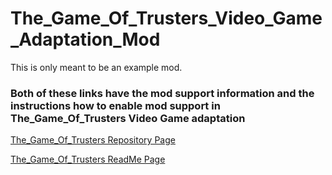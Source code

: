 # The_Game_Of_Trusters_Video_Game_Adaptation_Mod

<p>This is only meant to be an example mod.</p>

<h3>Both of these links have the mod support information and the instructions how to enable mod support in The_Game_Of_Trusters Video Game adaptation</h3>

<a href="https://github.com/Daniel-Hanrahan-Tools-and-Games/The_Game_Of_Trusters">The_Game_Of_Trusters Repository Page</a>

<a href="https://daniel-hanrahan-tools-and-games.github.io/The_Game_Of_Trusters/">The_Game_Of_Trusters ReadMe Page</a>
